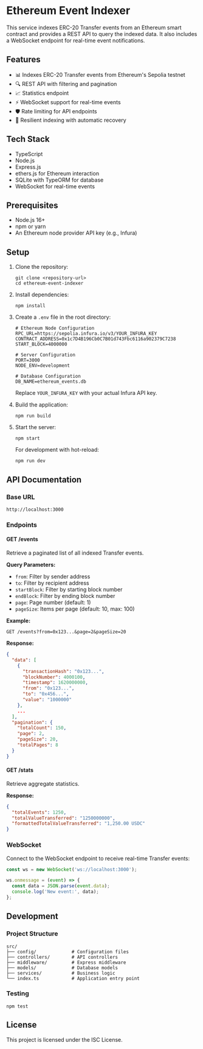 # Ethereum Event Indexer

This service indexes ERC-20 Transfer events from an Ethereum smart contract and provides a REST API to query the indexed data. It also includes a WebSocket endpoint for real-time event notifications.

## Features

- 📊 Indexes ERC-20 Transfer events from Ethereum's Sepolia testnet
- 🔍 REST API with filtering and pagination
- 📈 Statistics endpoint
- ⚡ WebSocket support for real-time events
- 🛡️ Rate limiting for API endpoints
- 🔄 Resilient indexing with automatic recovery

## Tech Stack

- TypeScript
- Node.js
- Express.js
- ethers.js for Ethereum interaction
- SQLite with TypeORM for database
- WebSocket for real-time events

## Prerequisites

- Node.js 16+
- npm or yarn
- An Ethereum node provider API key (e.g., Infura)

## Setup

1. Clone the repository:
   ```
   git clone <repository-url>
   cd ethereum-event-indexer
   ```

2. Install dependencies:
   ```
   npm install
   ```

3. Create a `.env` file in the root directory:
   ```
   # Ethereum Node Configuration
   RPC_URL=https://sepolia.infura.io/v3/YOUR_INFURA_KEY
   CONTRACT_ADDRESS=0x1c7D4B196Cb0C7B01d743Fbc6116a902379C7238
   START_BLOCK=4000000

   # Server Configuration
   PORT=3000
   NODE_ENV=development

   # Database Configuration
   DB_NAME=ethereum_events.db
   ```

   Replace `YOUR_INFURA_KEY` with your actual Infura API key.

4. Build the application:
   ```
   npm run build
   ```

5. Start the server:
   ```
   npm start
   ```

   For development with hot-reload:
   ```
   npm run dev
   ```

## API Documentation

### Base URL
```
http://localhost:3000
```

### Endpoints

#### GET /events
Retrieve a paginated list of all indexed Transfer events.

**Query Parameters:**
- `from`: Filter by sender address
- `to`: Filter by recipient address
- `startBlock`: Filter by starting block number
- `endBlock`: Filter by ending block number
- `page`: Page number (default: 1)
- `pageSize`: Items per page (default: 10, max: 100)

**Example:**
```
GET /events?from=0x123...&page=2&pageSize=20
```

**Response:**
```json
{
  "data": [
    {
      "transactionHash": "0x123...",
      "blockNumber": 4000100,
      "timestamp": 1620000000,
      "from": "0x123...",
      "to": "0x456...",
      "value": "1000000"
    },
    ...
  ],
  "pagination": {
    "totalCount": 150,
    "page": 2,
    "pageSize": 20,
    "totalPages": 8
  }
}
```

#### GET /stats
Retrieve aggregate statistics.

**Response:**
```json
{
  "totalEvents": 1250,
  "totalValueTransferred": "1250000000",
  "formattedTotalValueTransferred": "1,250.00 USDC"
}
```

### WebSocket

Connect to the WebSocket endpoint to receive real-time Transfer events:

```javascript
const ws = new WebSocket('ws://localhost:3000');

ws.onmessage = (event) => {
  const data = JSON.parse(event.data);
  console.log('New event:', data);
};
```

## Development

### Project Structure

```
src/
├── config/             # Configuration files
├── controllers/        # API controllers
├── middleware/         # Express middleware
├── models/             # Database models
├── services/           # Business logic
└── index.ts            # Application entry point
```

### Testing

```
npm test
```

## License

This project is licensed under the ISC License. 